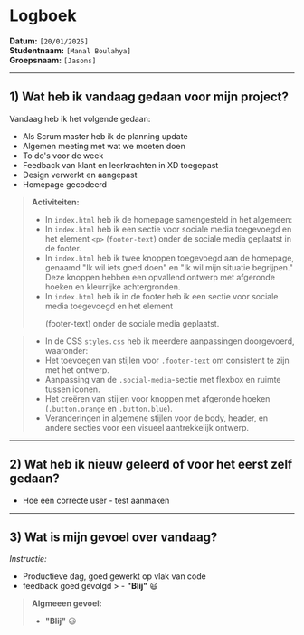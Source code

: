 # Logboek

**Datum:** `[20/01/2025]`  
**Studentnaam:** `[Manal Boulahya]`  
**Groepsnaam:** `[Jasons]`

---

## 1) Wat heb ik vandaag gedaan voor mijn project?

Vandaag heb ik het volgende gedaan:
- Als Scrum master heb ik de planning update 
- Algemen meeting met wat we moeten doen
- To do's voor de week
- Feedback van klant en leerkrachten in XD toegepast
- Design verwerkt en aangepast
- Homepage gecodeerd 




> **Activiteiten:**  
> - In `index.html` heb ik de homepage samengesteld in het algemeen: 
> - In `index.html` heb ik een sectie voor sociale media toegevoegd en het element `<p>` (`footer-text`) onder de sociale media geplaatst in de footer.  
> - In `index.html` heb ik twee knoppen toegevoegd aan de homepage, genaamd "Ik wil iets goed doen" en "Ik wil mijn situatie begrijpen." Deze knoppen hebben een opvallend ontwerp met afgeronde hoeken en kleurrijke achtergronden.
> - In `index.html` heb ik in de footer heb ik een sectie voor sociale media toegevoegd en het element <p> (footer-text) onder de sociale media geplaatst.

> - In de CSS `styles.css` heb ik meerdere aanpassingen doorgevoerd, waaronder:  
> - Het toevoegen van stijlen voor `.footer-text` om consistent te zijn met het ontwerp.  
> - Aanpassing van de `.social-media`-sectie met flexbox en ruimte tussen iconen.  
> - Het creëren van stijlen voor knoppen met afgeronde hoeken (`.button.orange` en `.button.blue`).  
> - Veranderingen in algemene stijlen voor de body, header, en andere secties voor een visueel aantrekkelijk ontwerp.


---
## 2) Wat heb ik nieuw geleerd of voor het eerst zelf gedaan?

- Hoe een correcte user - test aanmaken 


---

## 3) Wat is mijn gevoel over vandaag?

*Instructie:*  
 - Productieve dag, goed gewerkt op vlak van code 
 - feedback goed gevolgd > - **"Blij"** :smiley:  
 


> **Algmeeen gevoel:**  
> - **"Blij"** :smiley:  

